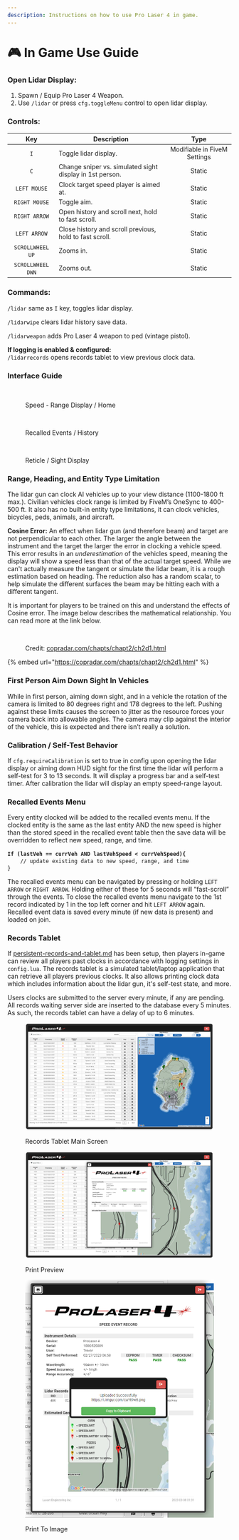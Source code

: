 ```yaml
---
description: Instructions on how to use Pro Laser 4 in game.
---
```


# 🎮 In Game Use Guide

### Open Lidar Display:

1. Spawn / Equip Pro Laser 4 Weapon.
2. Use `/lidar` or press `cfg.toggleMenu` control to open lidar display.

### **Controls:**

|        Key        | Description                                              |             Type             |
| :---------------: | -------------------------------------------------------- | :--------------------------: |
|        `I`        | Toggle lidar display.                                    | Modifiable in FiveM Settings |
|        `C`        | Change sniper vs. simulated sight display in 1st person. |            Static            |
|    `LEFT MOUSE`   | Clock target speed player is aimed at.                   |            Static            |
|   `RIGHT MOUSE`   | Toggle aim.                                              |            Static            |
|   `RIGHT ARROW`   | Open history and scroll next, hold to fast scroll.       |            Static            |
|    `LEFT ARROW`   | Close history and scroll previous, hold to fast scroll.  |            Static            |
|  `SCROLLWHEEL UP` | Zooms in.                                                |            Static            |
| `SCROLLWHEEL DWN` | Zooms out.                                               |            Static            |

### Commands:

`/lidar` same as `I` key, toggles lidar display.

`/lidarwipe` clears lidar history save data.

`/lidarweapon` adds Pro Laser 4 weapon to ped (vintage pistol).

**If logging is enabled & configured:**\
`/lidarrecords` opens records tablet to view previous clock data.

### Interface Guide

<figure><img src="https://lh5.googleusercontent.com/IKc4RDxnGnMk7fPz1V__YQdSN_Cb4L88x0K69px-3UFAgnv3QTRAkRyySe9L7LzuolK95gWqCzn9ifgbJbidzkj_tpXYeHNkX9JvdVcKVCPgOP97VGDMM9c8sJSpbi46LrUfA6SU0We5wbeM0A-jLzQ" alt=""><figcaption><p>Speed - Range Display / Home</p></figcaption></figure>

<figure><img src="https://lh4.googleusercontent.com/xlTeQDr_DUWn166S4Ov9nThJ0ggKg6QOBPNDZNMHWVEx-XxdYprHvbanQS8PSdvNGYWLdwUFisgEDlmDFIj1T1h5YljIXYukGJ3Z3HXugdNGGSjQbINqQ7wxyDLJCaNPxCrrsoNv859Zx4R-HuPwokI" alt=""><figcaption><p>Recalled Events / History</p></figcaption></figure>

<figure><img src="https://lh6.googleusercontent.com/PbnKGAKESHEaPK5-rB9-x7gfCNsaBXxUg-1OkQ0wv-CYRvRDlyMTNUTMhTYoRTWqiknjlbi0pH9BEuLt_lrnVuxrAfKl464ntwEoB1z5CBTDN9l6pCTucCUodUbw8uRb2fwHJo4hTyO5Af30Ku44lrI" alt=""><figcaption><p>Reticle / Sight Display</p></figcaption></figure>

### Range, Heading, and Entity Type Limitation

The lidar gun can clock AI vehicles up to your view distance (1100-1800 ft max.). Civilian vehicles clock range is limited by FiveM’s OneSync to 400-500 ft. It also has no built-in entity type limitations, it can clock vehicles, bicycles, peds, animals, and aircraft.&#x20;

**Cosine Error:** An effect when lidar gun (and therefore beam) and target are not perpendicular to each other. The larger the angle between the instrument and the target the larger the error in clocking a vehicle speed. This error results in an _underestimation_ of the vehicles speed, meaning the display will show a speed less than that of the actual target speed. While we can't actually measure the tangent or simulate the lidar beam, it is a rough estimation based on heading. The reduction also has a random scalar, to help simulate the different surfaces the beam may be hitting each with a different tangent.

It is important for players to be trained on this and understand the effects of Cosine error. The image below describes the mathematical relationship. You can read more at the link below.

<figure><img src="https://i.imgur.com/LDrXoGu.png" alt=""><figcaption><p>Credit: <a href="https://copradar.com/chapts/chapt2/ch2d1.html">copradar.com/chapts/chapt2/ch2d1.html</a></p></figcaption></figure>

{% embed url="https://copradar.com/chapts/chapt2/ch2d1.html" %}

### First Person Aim Down Sight In Vehicles

While in first person, aiming down sight, and in a vehicle the rotation of the camera is limited to 80 degrees right and 178 degrees to the left. Pushing against these limits causes the screen to jitter as the resource forces your camera back into allowable angles. The camera may clip against the interior of the vehicle, this is expected and there isn’t really a solution.

### Calibration / Self-Test Behavior

If `cfg.requireCalibration` is set to true in config upon opening the lidar display or aiming down HUD sight for the first time the lidar will perform a self-test for 3 to 13 seconds. It will display a progress bar and a self-test timer. After calibration the lidar will display an empty speed-range layout.

### Recalled Events Menu

Every entity clocked will be added to the recalled events menu. If the clocked entity is the same as the last entity AND the new speed is higher than the stored speed in the recalled event table then the save data will be overridden to reflect new speed, range, and time.

<pre class="language-javascript" data-title="Update Pseudocode"><code class="lang-javascript"><strong>If (lastVeh == currVeh AND lastVehSpeed &#x3C; currVehSpeed){
</strong>    // update existing data to new speed, range, and time
}
</code></pre>

The recalled events menu can be navigated by pressing or holding `LEFT ARROW` or `RIGHT ARROW`. Holding either of these for 5 seconds will “fast-scroll” through the events. To close the recalled events menu navigate to the 1st record indicated by 1 in the top left corner and hit `LEFT ARROW` again. Recalled event data is saved every minute (if new data is present) and loaded on join.

### Records Tablet

If [persistent-records-and-tablet.md](persistent-records-and-tablet.md "mention") has been setup, then players in-game can review all players past clocks in accordance with logging settings in `config.lua`. The records tablet is a simulated tablet/laptop application that can retrieve all players previous clocks. It also allows printing clock data which includes information about the lidar gun, it's self-test state, and more.

Users clocks are submitted to the server every minute, if any are pending. All records waiting server side are inserted to the database every 5 minutes. As such, the records tablet can have a delay of up to 6 minutes.

<figure><img src="../.gitbook/assets/FiveM_b2699_GTAProcess_e2bSiHJO1X.png" alt=""><figcaption><p>Records Tablet Main Screen</p></figcaption></figure>

<figure><img src="../.gitbook/assets/FiveM_b2699_GTAProcess_AyWVo9vyVj.png" alt=""><figcaption><p>Print Preview</p></figcaption></figure>

<figure><img src="../.gitbook/assets/FiveM_b2699_GTAProcess_2m0rKuROZM.png" alt=""><figcaption><p>Print To Image</p></figcaption></figure>
